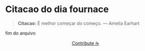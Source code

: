 # Citacao do dia fournace

> **Citacao:** É melhor começar do começo. — Amelia Earhart

fim do arquivo

<watermark-footer>
<p align="center">
  <a href="https://github.com/ruisuan/ruisuan/blob/main/contribute.md">Contribute ☕</a>
</p>
</watermark-footer>
